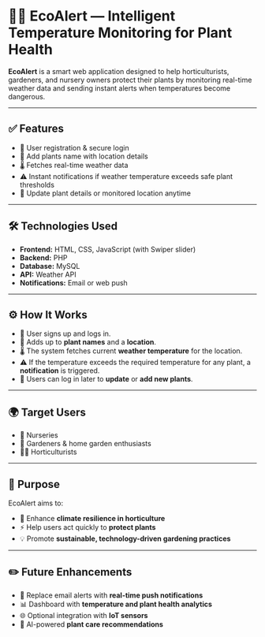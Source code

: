 # 🌿✨ **EcoAlert** — Intelligent Temperature Monitoring for Plant Health

**EcoAlert** is a smart web application designed to help horticulturists, gardeners, and nursery owners protect their plants by monitoring real-time weather data and sending instant alerts when temperatures become dangerous.

---

## ✅ **Features**

- 🌱 User registration & secure login
- 📍 Add plants name with location details
- 🌡️ Fetches real-time weather data
- ⚠️ Instant notifications if weather temperature exceeds safe plant thresholds
- 🔄 Update plant details or monitored location anytime
---

## 🛠 **Technologies Used**

- **Frontend:** HTML, CSS, JavaScript (with Swiper slider)
- **Backend:** PHP
- **Database:** MySQL
- **API:** Weather API
- **Notifications:** Email or web push 

---

## ⚙️ **How It Works**

- 📝 User signs up and logs in.
- 🌿 Adds up to **plant names** and a **location**.
- 🌡️ The system fetches current **weather temperature** for the location.
- ⚠️ If the temperature exceeds the required temperature for any plant, a **notification** is triggered.
- 🔄 Users can log in later to **update** or **add new plants**.

---

## 🌍 **Target Users**

- 🏡 Nurseries
- 🌱 Gardeners & home garden enthusiasts
- 👩‍🌾 Horticulturists

---

## 🎯 **Purpose**

EcoAlert aims to:

- 🌿 Enhance **climate resilience in horticulture**
- ⚡ Help users act quickly to **protect plants**
- 💡 Promote **sustainable, technology-driven gardening practices**

---

## ✏️ **Future Enhancements**

- 🔔 Replace email alerts with **real-time push notifications**
- 📊 Dashboard with **temperature and plant health analytics**
- 🌐 Optional integration with **IoT sensors**
- 🤖 AI-powered **plant care recommendations**
